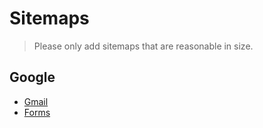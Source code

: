 # Sitemaps

> Please only add sitemaps that are reasonable in size.


## Google
- [Gmail](Google/gmail-sitemap.xml)
- [Forms](Google/forms-sitemap.xml)
